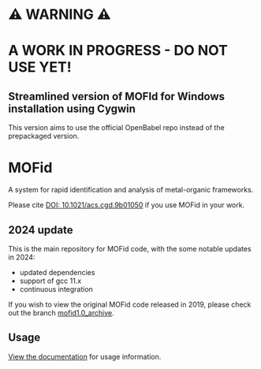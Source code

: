 # ⚠️ WARNING ⚠️

# A WORK IN PROGRESS - DO NOT USE YET!

## Streamlined version of MOFId for Windows installation using Cygwin

This version aims to use the official OpenBabel repo instead of the prepackaged version.

# MOFid

A system for rapid identification and analysis of metal-organic frameworks.

Please cite [DOI: 10.1021/acs.cgd.9b01050](https://pubs.acs.org/doi/abs/10.1021/acs.cgd.9b01050) if you use MOFid in your work.

## 2024 update
This is the main repository for MOFid code, with the some notable updates in 2024:
- updated dependencies
- support of gcc 11.x
- continuous integration

If you wish to view the original MOFid code released in 2019, please check out the branch [mofid1.0_archive](https://github.com/snurr-group/mofid/tree/mofid1.0_archive).
## Usage
[View the documentation](https://snurr-group.github.io/mofid/) for usage information.
